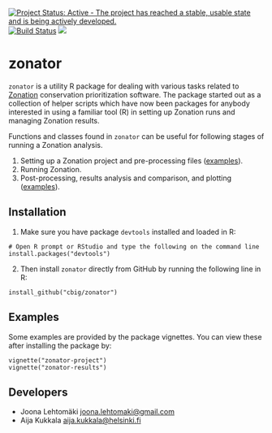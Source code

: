 [![Project Status: Active - The project has reached a stable, usable state and is being actively developed.](http://www.repostatus.org/badges/latest/active.svg)](http://www.repostatus.org/#active)
[![Build Status](https://travis-ci.org/cbig/zonator.png)](https://travis-ci.org/cbig/zonator)
[![](http://www.r-pkg.org/badges/version/rwfs)](http://www.r-pkg.org/pkg/zonator)

# zonator

`zonator` is a utility R package for dealing with various tasks related to
[Zonation](http://www.helsinki.fi/bioscience/consplan/software/Zonation/index.html) 
conservation prioritization software. The package started out as a collection
of helper scripts which have now been packages for anybody interested in using
a familiar tool (R) in setting up Zonation runs and managing Zonation results.

Functions and classes found in `zonator` can be useful for following stages
of running a Zonation analysis.

1. Setting up a Zonation project and pre-processing files ([examples](http://cbig.github.io/zonator/vignettes/zonator-project.html)).
1. Running Zonation.
1. Post-processing, results analysis and comparison, and plotting ([examples](http://cbig.github.io/zonator/vignettes/zonator-results.html)).

## Installation

1. Make sure you have package `devtools` installed and loaded in R:  
```
# Open R prompt or RStudio and type the following on the command line
install.packages("devtools")
```  

2. Then install `zonator` directly from GitHub by running the following line in R:  
```
install_github("cbig/zonator")
```  

## Examples

Some examples are provided by the package vignettes. You can view these after installing the package by:

```
vignette("zonator-project")
vignette("zonator-results")
```

## Developers

* Joona Lehtomäki <joona.lehtomaki@gmail.com>
* Aija Kukkala <aija.kukkala@helsinki.fi>
